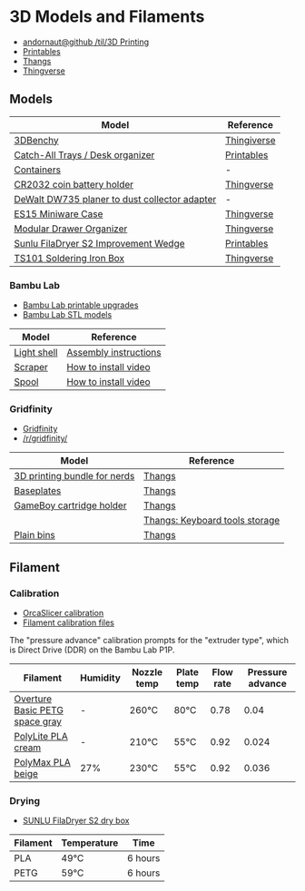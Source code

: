 # 3D Models and Filaments

* [andornaut@github /til/3D Printing](https://github.com/andornaut/til/blob/master/docs/3d-printing.md)
* [Printables](https://www.printables.com/model)
* [Thangs](https://thangs.com)
* [Thingverse](https://www.thingiverse.com/)

## Models

Model | Reference
--- | ---
[3DBenchy](./3dbenchy) | [Thingiverse](https://www.thingiverse.com/thing:763622)
[Catch-All Trays / Desk organizer](./catch-all-trays) | [Printables](https://www.printables.com/model/376225-catch-all-trays-desk-organizer)
[Containers](./containers) | -
[CR2032 coin battery holder](./cr2032-coin-battery-holder) | [Thingverse](https://www.thingiverse.com/thing:1170291)
[DeWalt DW735 planer to dust collector adapter](./dewalt-dw735-planer-to-dust-collector-adapter) | -
[ES15 Miniware Case](es15-miniware-case) | [Thingverse](https://www.thingiverse.com/thing:5478046)
[Modular Drawer Organizer](./modular-drawer-organizer) | [Thingverse](https://www.thingiverse.com/thing:3827538)
[Sunlu FilaDryer S2 Improvement Wedge](./sunlu-filadryer-s2-improvement-wedge) | [Printables](https://www.printables.com/model/219366-sunlu-filadryer-s2-improvement-wedge)
[TS101 Soldering Iron Box](./ts101-soldering-iron-box) | [Thingverse](https://www.thingiverse.com/thing:5880987)
### Bambu Lab

* [Bambu Lab printable upgrades](https://wiki.bambulab.com/en/p1/manual/p1p-upgrades)
* [Bambu Lab STL models](https://wiki.bambulab.com/en/knowledge-sharing/Links-to-STL-models)

Model | Reference
--- | ---
[Light shell](./bambu-lab/light_shell.3mf) | [Assembly instructions](https://wiki.bambulab.com/p1/manual/upgrade-list/led_light.pdf)
[Scraper](./bambu-lab/scraper_grip_by_bambu_lab.stl) | [How to install video](https://www.youtube.com/watch?v=mUSoCr1y9Jk)
[Spool](./bambu-lab/bambulab_spool_by_bambu_lab.stl) | [How to install video](https://www.youtube.com/watch?v=mUSoCr1y9Jk)

### Gridfinity

* [Gridfinity](https://gridfinity.xyz/)
* [/r/gridfinity/](https://old.reddit.com/r/gridfinity/)

Model | Reference
--- | ---
[3D printing bundle for nerds](./gridfinity/Gridfinity%203D%20Printing%20Bundle%20for%20Nerds) | [Thangs](https://thangs.com/designer/ZackFreedman/3d-model/Gridfinity%203D%20Printing%20Bundle%20for%20Nerds-60741)
[Baseplates](./gridfinity/Gridfinity%20Baseplates) | [Thangs](https://thangs.com/designer/models/3d-model/60925)
[GameBoy cartridge holder](./gridfinity/Gridfinity%20GameBoy%20Cartridge%20Holder) | [Thangs](https://thangs.com/designer/cogspace/3d-model/Gridfinity%20GameBoy%20Cartridge%20Holder-73725)
||[Thangs: Keyboard tools storage](https://thangs.com/designer/me252613057392/3d-model/Gridfinity%20Keyboard%20storage-851653?manualModelView=true&source=All+Files)
[Plain bins](./gridfinity/Gridfinity%20Plain%20Bins) | [Thangs](https://thangs.com/designer/pmcquay/3d-model/gridfinity%20plain%20bins-61698)

## Filament

### Calibration

* [OrcaSlicer calibration](https://github.com/SoftFever/OrcaSlicer/wiki/Calibration#Flow-rate)
* [Filament calibration files](./filament-calibration)

The "pressure advance" calibration prompts for the "extruder type", which is Direct Drive (DDR) on the Bambu Lab P1P.

Filament | Humidity | Nozzle temp | Plate temp | Flow rate | Pressure advance
--- | --- | --- | --- | --- | ---
[Overture Basic PETG space gray](https://www.overture3d.ca/collections/petg-filament/products/basic-petg-1-75mm-1-pack?variant=32972936380549) | - | 260℃ | 80℃  | 0.78 | 0.04
[PolyLite PLA cream](https://ca.polymaker.com/products/polylite-pla?variant=44585321005374) | - | 210℃  | 55℃  | 0.92 | 0.024
[PolyMax PLA beige](https://ca.polymaker.com/products/polymax-pla?variant=44585333326142) | 27% | 230℃  | 55℃  | 0.92 | 0.036

### Drying

* [SUNLU FilaDryer S2 dry box](https://www.amazon.ca/gp/product/B0B1ZKTS44)

Filament | Temperature | Time
--- | --- | ---
PLA | 49℃  | 6 hours 
PETG | 59℃  | 6 hours 
